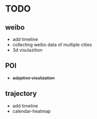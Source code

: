 # TODO
## weibo
* add timeline
* collecting weibo data of multiple cities
* 3d visulazition
## POI
* ~~adaptive visulization~~
## trajectory
* add timeline
* calendar-heatmap